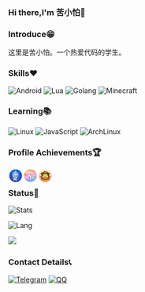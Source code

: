 ### Hi there,I'm 苦小怕👋

### Introduce😁

这里是苦小怕。一个热爱代码的学生。

### Skills❤️

![Android](https://img.shields.io/badge/-Android-192133?&logo=Android&logoColor=white)
![Lua](https://img.shields.io/badge/-Lua-192133?&logo=Lua&logoColor=white)
![Golang](https://img.shields.io/badge/-Golang-192133?&logo=Go&logoColor=white)
![Minecraft](https://img.shields.io/badge/-Minecraft-192133?&logo=Minecraft&logoColor=white)

### Learning📚

![Linux](https://img.shields.io/badge/-Linux-192133?&logo=Linux&logoColor=white)
![JavaScript](https://img.shields.io/badge/-JavaScript-192133?&logo=JavaScript&logoColor=white)
![ArchLinux](https://img.shields.io/badge/-ArchLinux-192133?&logo=ArchLinux&logoColor=white)

### Profile Achievements🏆

<img align="left" alt="Pull Shark" width="30px" src="https://github.com/Schweinepriester/github-profile-achievements/blob/main/images/pull-shark-default.png" />
<img align="left" alt="Pull Shark" width="30px" src="https://github.com/Schweinepriester/github-profile-achievements/blob/main/images/yolo-default.png" />
<img align="left" alt="Pull Shark" width="30px" src="https://github.com/Schweinepriester/github-profile-achievements/blob/main/images/quickdraw-default.png" />
<br />

### Status👀

![Stats](https://github-readme-stats.vercel.app/api?username=ku-li-pa&show_icons=true)    

![Lang](https://github-readme-stats.vercel.app/api/top-langs/?username=ku-li-pa)   

![](https://komarev.com/ghpvc/?username=ku-li-pa)

### Contact Details📞

[![Telegram](https://img.shields.io/badge/-Telegram-192133?&logo=Telegram&logoColor=white)](https://t.me/Snakes_hand)
[![QQ](https://img.shields.io/badge/-QQ-192133?&logo=Tencent%20QQ&logoColor=white)](https://qm.qq.com/cgi-bin/qm/qr?k=QMIp9T84_YK3bVxsgWuh75H-rB7ixEKt&noverify=0&personal_qrcode_source=3)


